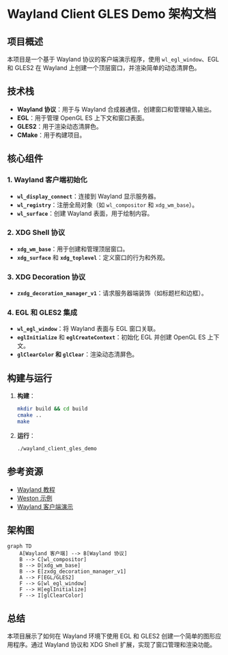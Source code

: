 # Wayland Client GLES Demo 架构文档

## 项目概述
本项目是一个基于 Wayland 协议的客户端演示程序，使用 `wl_egl_window`、EGL 和 GLES2 在 Wayland 上创建一个顶层窗口，并渲染简单的动态清屏色。

## 技术栈
- **Wayland 协议**：用于与 Wayland 合成器通信，创建窗口和管理输入输出。
- **EGL**：用于管理 OpenGL ES 上下文和窗口表面。
- **GLES2**：用于渲染动态清屏色。
- **CMake**：用于构建项目。

## 核心组件

### 1. Wayland 客户端初始化
- **`wl_display_connect`**：连接到 Wayland 显示服务器。
- **`wl_registry`**：注册全局对象（如 `wl_compositor` 和 `xdg_wm_base`）。
- **`wl_surface`**：创建 Wayland 表面，用于绘制内容。

### 2. XDG Shell 协议
- **`xdg_wm_base`**：用于创建和管理顶层窗口。
- **`xdg_surface`** 和 **`xdg_toplevel`**：定义窗口的行为和外观。

### 3. XDG Decoration 协议
- **`zxdg_decoration_manager_v1`**：请求服务器端装饰（如标题栏和边框）。

### 4. EGL 和 GLES2 集成
- **`wl_egl_window`**：将 Wayland 表面与 EGL 窗口关联。
- **`eglInitialize`** 和 **`eglCreateContext`**：初始化 EGL 并创建 OpenGL ES 上下文。
- **`glClearColor` 和 `glClear`**：渲染动态清屏色。

## 构建与运行
1. **构建**：
   ```bash
   mkdir build && cd build
   cmake ..
   make
   ```
2. **运行**：
   ```bash
   ./wayland_client_gles_demo
   ```

## 参考资源
- [Wayland 教程](https://wayland-book.com/)
- [Weston 示例](https://cgit.freedesktop.org/wayland/weston/tree/clients/)
- [Wayland 客户端演示](https://github.com/ds-hwang/wayland_client_demo)

## 架构图
```mermaid
graph TD
    A[Wayland 客户端] --> B[Wayland 协议]
    B --> C[wl_compositor]
    B --> D[xdg_wm_base]
    B --> E[zxdg_decoration_manager_v1]
    A --> F[EGL/GLES2]
    F --> G[wl_egl_window]
    F --> H[eglInitialize]
    F --> I[glClearColor]
```

## 总结
本项目展示了如何在 Wayland 环境下使用 EGL 和 GLES2 创建一个简单的图形应用程序。通过 Wayland 协议和 XDG Shell 扩展，实现了窗口管理和渲染功能。